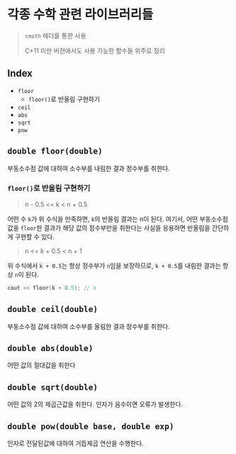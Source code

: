 # 각종 수학 관련 라이브러리들

> `cmath` 헤더를 통한 사용
>
> C+11 미만 버전에서도 사용 가능한 함수들 위주로 정리

## Index
- `floor`
  - `floor()`로 반올림 구현하기
- `ceil`
- `abs`
- `sqrt`
- `pow`

## `double floor(double)`
부동소수점 값에 대하여 소수부를 내림한 결과 정수부를 취한다.

### `floor()`로 반올림 구현하기

> n - 0.5 <= k < n + 0.5

어떤 수 `k`가 위 수식을 만족하면, `k`의 반올림 결과는 n이 된다. 여기서, 어떤 부동소수점 값을 `floor`한 결과가 해당 값의 정수부만을 취한다는 사실을 응용하면 반올림을 간단하게 구현할 수 있다.

> n <= k + 0.5 < n + 1

위 수식에서 `k + 0.5`는 항상 정수부가 `n`임을 보장하므로, `k + 0.5`를 내림한 결과는 항상 `n`이 된다.

```cpp
cout << floor(k + 0.5); // n
```

## `double ceil(double)`
부동소수점 값에 대하여 소수부를 올림한 결과 정수부를 취한다.

## `double abs(double)`
어떤 값의 절대값을 취한다

## `double sqrt(double)`
어떤 값의 2의 제곱근값을 취한다. 인자가 음수이면 오류가 발생한다.

## `double pow(double base, double exp)`
인자로 전달된값에 대하여 거듭제곱 연산을 수행한다.
